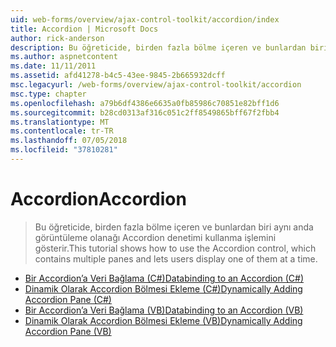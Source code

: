 ```yaml
---
uid: web-forms/overview/ajax-control-toolkit/accordion/index
title: Accordion | Microsoft Docs
author: rick-anderson
description: Bu öğreticide, birden fazla bölme içeren ve bunlardan biri aynı anda görüntüleme olanağı Accordion denetimi kullanma işlemini gösterir.
ms.author: aspnetcontent
ms.date: 11/11/2011
ms.assetid: afd41278-b4c5-43ee-9845-2b665932dcff
msc.legacyurl: /web-forms/overview/ajax-control-toolkit/accordion
msc.type: chapter
ms.openlocfilehash: a79b6df4386e6635a0fb85986c70851e82bff1d6
ms.sourcegitcommit: b28cd0313af316c051c2ff8549865bff67f2fbb4
ms.translationtype: MT
ms.contentlocale: tr-TR
ms.lasthandoff: 07/05/2018
ms.locfileid: "37810281"
---
```

<a name="accordion"></a><span data-ttu-id="9b512-103">Accordion</span><span class="sxs-lookup"><span data-stu-id="9b512-103">Accordion</span></span>
====================
> <span data-ttu-id="9b512-104">Bu öğreticide, birden fazla bölme içeren ve bunlardan biri aynı anda görüntüleme olanağı Accordion denetimi kullanma işlemini gösterir.</span><span class="sxs-lookup"><span data-stu-id="9b512-104">This tutorial shows how to use the Accordion control, which contains multiple panes and lets users display one of them at a time.</span></span>


- [<span data-ttu-id="9b512-105">Bir Accordion’a Veri Bağlama (C#)</span><span class="sxs-lookup"><span data-stu-id="9b512-105">Databinding to an Accordion (C#)</span></span>](databinding-to-an-accordion-cs.md)
- [<span data-ttu-id="9b512-106">Dinamik Olarak Accordion Bölmesi Ekleme (C#)</span><span class="sxs-lookup"><span data-stu-id="9b512-106">Dynamically Adding Accordion Pane (C#)</span></span>](dynamically-adding-an-accordion-pane-cs.md)
- [<span data-ttu-id="9b512-107">Bir Accordion’a Veri Bağlama (VB)</span><span class="sxs-lookup"><span data-stu-id="9b512-107">Databinding to an Accordion (VB)</span></span>](databinding-to-an-accordion-vb.md)
- [<span data-ttu-id="9b512-108">Dinamik Olarak Accordion Bölmesi Ekleme (VB)</span><span class="sxs-lookup"><span data-stu-id="9b512-108">Dynamically Adding Accordion Pane (VB)</span></span>](dynamically-adding-an-accordion-pane-vb.md)
